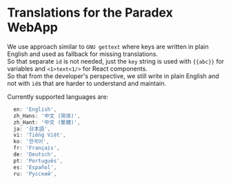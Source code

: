 # Translations for the Paradex WebApp

We use approach similar to `GNU gettext` where keys are written in plain English and used as fallback for missing translations.<br>
So that separate `id` is not needed, just the `key` string is used with `{{abc}}` for variables and `<1>text<1/>` for React components.<br>
So that from the developer's perspective, we still write in plain English and not with `id`s that are harder to understand and maintain.

Currently supported languages are:

```ts
  en: 'English',
  zh_Hans: '中文 (简体)',
  zh_Hant: '中文 (繁體)',
  ja: '日本語',
  vi: 'Tiếng Việt',
  ko: '한국어',
  fr: 'Français',
  de: 'Deutsch',
  pt: 'Português',
  es: 'Español',
  ru: 'Русский',
```
